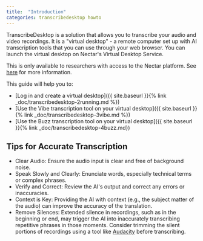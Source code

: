 ```yaml
---
title:  "Introduction"
categories: transcribedesktop howto
---
```


TranscribeDesktop is a solution that allows you to transcribe your audio and video recordings. It is a "virtual desktop" - a remote computer set up with AI transcription tools that you can use through your web browser. You can launch the virtual desktop on Nectar's Virtual Desktop Service.

This is only available to researchers with access to the Nectar platform. See [here](https://desktop.rc.nectar.org.au/about/) for more information.

This guide will help you to:
* [Log in and create a virtual desktop]({{ site.baseurl }}{% link _doc/transcribedesktop-2running.md %})
* [Use the Vibe transcription tool on your virtual desktop]({{ site.baseurl }}{% link _doc/transcribedesktop-3vibe.md %})
* [Use the Buzz transcription tool on your virtual desktop]({{ site.baseurl }}{% link _doc/transcribedesktop-4buzz.md})

## Tips for Accurate Transcription 

* Clear Audio: Ensure the audio input is clear and free of background noise.  
* Speak Slowly and Clearly: Enunciate words, especially technical terms or complex phrases.  
* Verify and Correct: Review the AI's output and correct any errors or inaccuracies.  
* Context is Key: Providing the AI with context (e.g., the subject matter of the audio) can improve the accuracy of the translation.
* Remove Silences: Extended silence in recordings, such as in the beginning or end, may trigger the AI into inaccurately transcribing repetitive phrases in those moments. Consider trimming the silent portions of recordings using a tool like [Audacity](https://www.audacityteam.org/) before transcribing.

